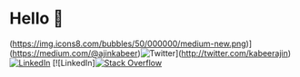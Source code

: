 # Hello 👋

(https://img.icons8.com/bubbles/50/000000/medium-new.png)](https://medium.com/@ajinkabeer)![Twitter](https://img.icons8.com/fluent/48/000000/twitter.png)](http://twitter.com/kabeerajin) [![LinkedIn](https://img.icons8.com/doodle/48/000000/linkedin--v2.png)](https://in.linkedin.com/in/ajinkabeer) [![LinkedIn][![Stack Overflow](https://img.icons8.com/color/48/000000/stackoverflow.png)](https://stackoverflow.com/users/11459285/ajin-kabeer)
